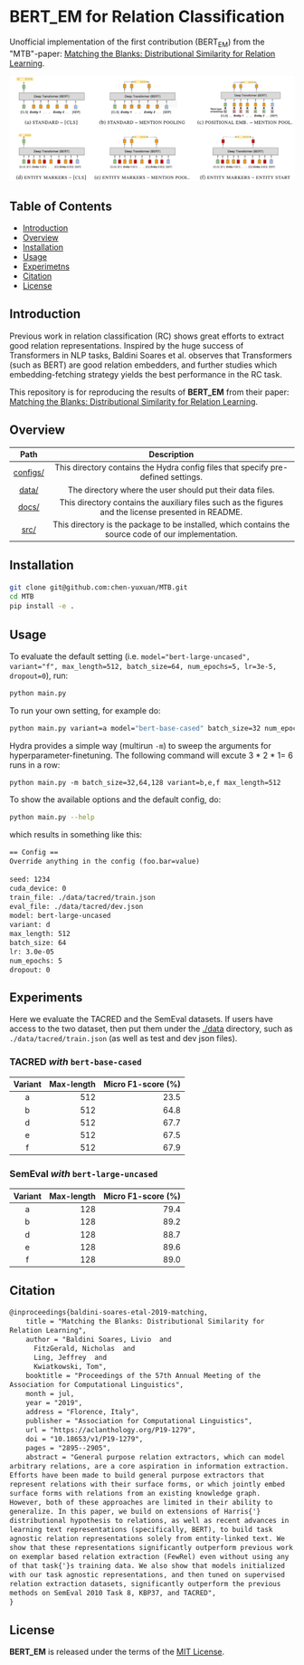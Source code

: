 # BERT_EM for Relation Classification
Unofficial implementation of the first contribution ($\text{BERT}_\text{EM}$) from the "MTB"-paper: [Matching the Blanks: Distributional Similarity for Relation Learning](https://arxiv.org/abs/1906.03158).

![MTB feature extraction](./docs/MTB.png)

## Table of Contents
- [Introduction](#introduction)
- [Overview](#overview)
- [Installation](#installation)
- [Usage](#usage)
- [Experimetns](#experiments)
- [Citation](#citation)
- [License](#license)

## Introduction
Previous work in relation classification (RC) shows great efforts to extract good relation representations. Inspired by the huge success of Transformers in NLP tasks, Baldini Soares et al. observes that Transformers (such as BERT) are good relation embedders, and further studies which embedding-fetching strategy yields the best performance in the RC task. 

This repository is for reproducing the results of **BERT_EM** from their paper: [Matching the Blanks: Distributional Similarity for Relation Learning](https://arxiv.org/abs/1906.03158).

## Overview
|**Path**|**Description**|
|:-:|:-:|
|[configs/](./configs/)|This directory contains the Hydra config files that specify pre-defined settings.|
|[data/](./data/)|The directory where the user should put their data files.|
|[docs/](./docs/)|This directory contains the auxiliary files such as the figures and the license presented in README.|
|[src/](./src/)|This directory is the package to be installed, which contains the source code of our implementation.|


## Installation
```bash
git clone git@github.com:chen-yuxuan/MTB.git
cd MTB
pip install -e .
```

## Usage
To evaluate the default setting (i.e. `model="bert-large-uncased", variant="f", max_length=512, batch_size=64, num_epochs=5, lr=3e-5, dropout=0`), run:
```bash
python main.py
```

To run your own setting, for example do:
```bash
python main.py variant=a model="bert-base-cased" batch_size=32 num_epochs=10
```

Hydra provides a simple way (multirun `-m`) to sweep the arguments for hyperparameter-finetuning. The following command will excute 3 * 2 * 1= 6 runs in a row:
```
python main.py -m batch_size=32,64,128 variant=b,e,f max_length=512
```

To show the available options and the default config, do:
```bash
python main.py --help
```
which results in something like this:

```
== Config ==
Override anything in the config (foo.bar=value)

seed: 1234
cuda_device: 0
train_file: ./data/tacred/train.json
eval_file: ./data/tacred/dev.json
model: bert-large-uncased
variant: d
max_length: 512
batch_size: 64
lr: 3.0e-05
num_epochs: 5
dropout: 0
```

## Experiments
Here we evaluate the TACRED and the SemEval datasets. If users have access to the two dataset, then put them under the [./data](./data/) directory, such as `./data/tacred/train.json` (as well as test and dev json files).
### TACRED *with* `bert-base-cased`
|Variant|Max-length|Micro F1-score (%)|
|:-:|-:|-:|
|a|512|23.5|
|b|512|64.8|
|d|512|67.7|
|e|512|67.5|
|f|512|67.9|

### SemEval *with* `bert-large-uncased`
|Variant|Max-length|Micro F1-score (%)|
|:-:|-:|-:|
|a|128|79.4|
|b|128|89.2|
|d|128|88.7|
|e|128|89.6|
|f|128|89.0|

## Citation
```
@inproceedings{baldini-soares-etal-2019-matching,
    title = "Matching the Blanks: Distributional Similarity for Relation Learning",
    author = "Baldini Soares, Livio  and
      FitzGerald, Nicholas  and
      Ling, Jeffrey  and
      Kwiatkowski, Tom",
    booktitle = "Proceedings of the 57th Annual Meeting of the Association for Computational Linguistics",
    month = jul,
    year = "2019",
    address = "Florence, Italy",
    publisher = "Association for Computational Linguistics",
    url = "https://aclanthology.org/P19-1279",
    doi = "10.18653/v1/P19-1279",
    pages = "2895--2905",
    abstract = "General purpose relation extractors, which can model arbitrary relations, are a core aspiration in information extraction. Efforts have been made to build general purpose extractors that represent relations with their surface forms, or which jointly embed surface forms with relations from an existing knowledge graph. However, both of these approaches are limited in their ability to generalize. In this paper, we build on extensions of Harris{'} distributional hypothesis to relations, as well as recent advances in learning text representations (specifically, BERT), to build task agnostic relation representations solely from entity-linked text. We show that these representations significantly outperform previous work on exemplar based relation extraction (FewRel) even without using any of that task{'}s training data. We also show that models initialized with our task agnostic representations, and then tuned on supervised relation extraction datasets, significantly outperform the previous methods on SemEval 2010 Task 8, KBP37, and TACRED",
}
```

## License
**BERT_EM** is released under the terms of the [MIT License](./docs/LICENSE).
